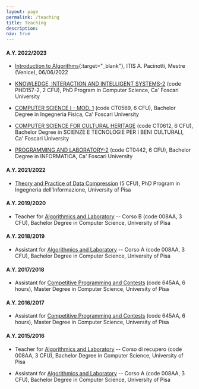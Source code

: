 ```yaml
---
layout: page
permalink: /teaching
title: Teaching
description:
nav: true
---
```


#### **A.Y. 2022/2023**

- [Introduction to Algorithms](assets/pdf/slides/introduction-to-algorithms.pdf){:target="\_blank"}, ITIS A. Pacinotti, Mestre (Venice), 06/06/2022

- [KNOWLEDGE, INTERACTION AND INTELLIGENT SYSTEMS-2](https://www.unive.it/data/course/401910) (code PHD157-2, 2 CFU), PhD Program in Computer Science, Ca' Foscari University

- [COMPUTER SCIENCE I - MOD. 1](https://www.unive.it/data/course/374118) (code CT0569, 6 CFU), Bachelor Degree in Ingegneria Fisica, Ca' Foscari University

- [COMPUTER SCIENCE FOR CULTURAL HERITAGE](https://www.unive.it/data/course/374007) (code CT0612, 6 CFU), Bachelor Degree in SCIENZE E TECNOLOGIE PER I BENI CULTURALI, Ca' Foscari University

- [PROGRAMMING AND LABORATORY-2](https://www.unive.it/data/course/379954) (code CT0442, 6 CFU), Bachelor Degree in INFORMATICA, Ca' Foscari University

#### **A.Y. 2021/2022**

- [Theory and Practice of Data Compression](https://github.com/jermp/data_compression_course/releases/tag/v1.0.0) (5 CFU), PhD Program in Ingegneria dell’Informazione, University of Pisa


#### **A.Y. 2019/2020**

- Teacher for [Algorithmics and Laboratory](http://didawiki.cli.di.unipi.it/doku.php/informatica/all-a/start) -- Corso B (code 008AA, 3 CFU), Bachelor Degree in Computer Science, University of Pisa


#### **A.Y. 2018/2019**

- Assistant for [Algorithmics and Laboratory](http://didawiki.cli.di.unipi.it/doku.php/informatica/all-a/all19/start) -- Corso A (code 008AA, 3 CFU), Bachelor Degree in Computer Science, University of Pisa


#### **A.Y. 2017/2018**

- Assistant for [Competitive Programming and Contests](https://github.com/rossanoventurini/CompetitiveProgramming) (code 645AA, 6 hours), Master Degree in Computer Science, University of Pisa


#### **A.Y. 2016/2017**

- Assistant for [Competitive Programming and Contests](https://github.com/rossanoventurini/CompetitiveProgramming) (code 645AA, 6 hours), Master Degree in Computer Science, University of Pisa


#### **A.Y. 2015/2016**

- Teacher for [Algorithmics and Laboratory](http://didawiki.cli.di.unipi.it/doku.php/informatica/alr/start) -- Corso di recupero (code 008AA, 3 CFU), Bachelor Degree in Computer Science, University of Pisa

- Assistant for [Algorithmics and Laboratory](http://didawiki.cli.di.unipi.it/doku.php/informatica/all-a/all16/start) -- Corso A (code 008AA, 3 CFU), Bachelor Degree in Computer Science, University of Pisa

